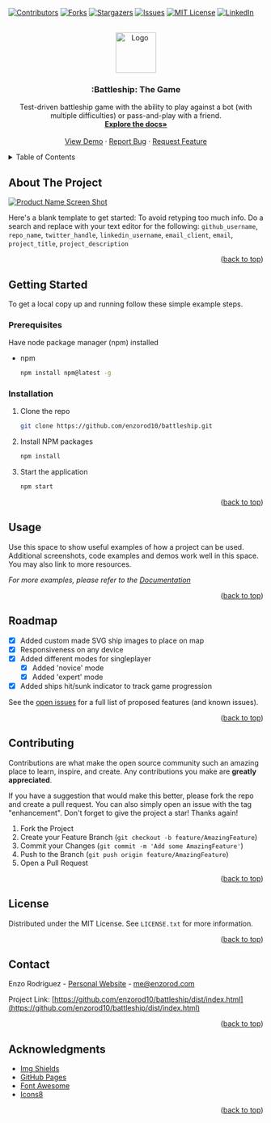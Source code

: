 <a name="readme-top"></a>

[![Contributors][contributors-shield]][contributors-url]
[![Forks][forks-shield]][forks-url]
[![Stargazers][stars-shield]][stars-url]
[![Issues][issues-shield]][issues-url]
[![MIT License][license-shield]][license-url]
[![LinkedIn][linkedin-shield]][linkedin-url]

<!-- PROJECT LOGO -->
<br />
<div align="center">
  <a href="https://github.com/enzorod10/battleship">
    <img src="images/logo.png" alt="Logo" width="80" height="80">
  </a>

<h3 align="center">:Battleship: The Game</h3>

  <p align="center">
    Test-driven battleship game with the ability to play against a bot (with multiple difficulties) or pass-and-play with a friend.
    <br />
    <a href="https://github.com/enzorod10/battleship"><strong>Explore the docs»</strong></a>
    <br />
    <br />
    <a href="https://enzorod10.github.io/battleship/dist/index.html">View Demo</a>
    ·
    <a href="https://github.com/enzorod10/battleship/issues">Report Bug</a>
    ·
    <a href="https://github.com/enzorod10/battleship/issues">Request Feature</a>
  </p>
</div>

<!-- TABLE OF CONTENTS -->
<details>
  <summary>Table of Contents</summary>
  <ol>
    <li>
      <a href="#about-the-project">About The Project</a>
    </li>
    <li>
      <a href="#getting-started">Getting Started</a>
      <ul>
        <li><a href="#prerequisites">Prerequisites</a></li>
        <li><a href="#installation">Installation</a></li>
      </ul>
    </li>
    <li><a href="#usage">Usage</a></li>
    <li><a href="#roadmap">Roadmap</a></li>
    <li><a href="#contributing">Contributing</a></li>
    <li><a href="#license">License</a></li>
    <li><a href="#contact">Contact</a></li>
    <li><a href="#acknowledgments">Acknowledgments</a></li>
  </ol>
</details>



<!-- ABOUT THE PROJECT -->
## About The Project

[![Product Name Screen Shot][product-screenshot]](https://example.com)

Here's a blank template to get started: To avoid retyping too much info. Do a search and replace with your text editor for the following: `github_username`, `repo_name`, `twitter_handle`, `linkedin_username`, `email_client`, `email`, `project_title`, `project_description`

<p align="right">(<a href="#readme-top">back to top</a>)</p>


<!-- GETTING STARTED -->
## Getting Started

To get a local copy up and running follow these simple example steps.

### Prerequisites

Have node package manager (npm) installed
* npm
  ```sh
  npm install npm@latest -g
  ```

### Installation

1. Clone the repo
   ```sh
   git clone https://github.com/enzorod10/battleship.git
   ```
2. Install NPM packages
   ```sh
   npm install
   ```
3. Start the application
   ```sh
   npm start
   ```

<p align="right">(<a href="#readme-top">back to top</a>)</p>



<!-- USAGE EXAMPLES -->
## Usage

Use this space to show useful examples of how a project can be used. Additional screenshots, code examples and demos work well in this space. You may also link to more resources.

_For more examples, please refer to the [Documentation](https://github.com/enzorod10/battleship.git)_

<p align="right">(<a href="#readme-top">back to top</a>)</p>



<!-- ROADMAP -->
## Roadmap

- [x] Added custom made SVG ship images to place on map
- [x] Responsiveness on any device
- [x] Added different modes for singleplayer
  - [x] Added 'novice' mode
  - [x] Added 'expert' mode
- [x] Added ships hit/sunk indicator to track game progression

See the [open issues](https://github.com/enzorod10/battleship/issues) for a full list of proposed features (and known issues).

<p align="right">(<a href="#readme-top">back to top</a>)</p>



<!-- CONTRIBUTING -->
## Contributing

Contributions are what make the open source community such an amazing place to learn, inspire, and create. Any contributions you make are **greatly appreciated**.

If you have a suggestion that would make this better, please fork the repo and create a pull request. You can also simply open an issue with the tag "enhancement".
Don't forget to give the project a star! Thanks again!

1. Fork the Project
2. Create your Feature Branch (`git checkout -b feature/AmazingFeature`)
3. Commit your Changes (`git commit -m 'Add some AmazingFeature'`)
4. Push to the Branch (`git push origin feature/AmazingFeature`)
5. Open a Pull Request

<p align="right">(<a href="#readme-top">back to top</a>)</p>



<!-- LICENSE -->
## License

Distributed under the MIT License. See `LICENSE.txt` for more information.

<p align="right">(<a href="#readme-top">back to top</a>)</p>



<!-- CONTACT -->
## Contact

Enzo Rodriguez - [Personal Website](https://enzorod.com) - me@enzorod.com

Project Link: [https://github.com/enzorod10/battleship/dist/index.html](https://github.com/enzorod10/battleship/dist/index.html)

<p align="right">(<a href="#readme-top">back to top</a>)</p>



<!-- ACKNOWLEDGMENTS -->
## Acknowledgments

* [Img Shields](https://shields.io)
* [GitHub Pages](https://pages.github.com)
* [Font Awesome](https://fontawesome.com)
* [Icons8](https://icons8.com/)

<p align="right">(<a href="#readme-top">back to top</a>)</p>



<!-- MARKDOWN LINKS & IMAGES -->
<!-- https://www.markdownguide.org/basic-syntax/#reference-style-links -->
[contributors-shield]: https://img.shields.io/github/contributors/enzorod10/battleship.svg?style=for-the-badge
[contributors-url]: https://github.com/enzorod10/battleship/graphs/contributors
[forks-shield]: https://img.shields.io/github/forks/enzorod10/battleship.svg?style=for-the-badge
[forks-url]: https://github.com/enzorod10/battleship/network/members
[stars-shield]: https://img.shields.io/github/stars/enzorod10/battleship.svg?style=for-the-badge
[stars-url]: https://github.com/enzorod10/battleship/stargazers
[issues-shield]: https://img.shields.io/github/issues/enzorod10/battleship.svg?style=for-the-badge
[issues-url]: https://github.com/enzorod10/battleship/issues
[license-shield]: https://img.shields.io/github/license/enzorod10/battleship.svg?style=for-the-badge
[license-url]: https://github.com/enzorod10/battleship/blob/main/LICENSE
[linkedin-shield]: https://img.shields.io/badge/-LinkedIn-black.svg?style=for-the-badge&logo=linkedin&colorB=555
[linkedin-url]: https://linkedin.com/in/enzo-rod
[product-screenshot]: images/screenshot.png

